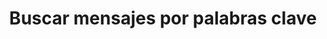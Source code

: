 ---
view: categories
title: Buscar mensajes por palabras clave
description: Aquí encontrarás todas las categorías de la plataforma y una manera de práctica de encontrar artículos a través de las etiquetas de Ktquez Play
excerpt: Categorías y etiquetas para encontrar más rápido lo que desea
meta:
  - property: og:image
    content: https://ktquez.com/share/ktquez-play-image-share.png
  - name: twitter:image
    content: https://ktquez.com/share/ktquez-play-image-share.png
---